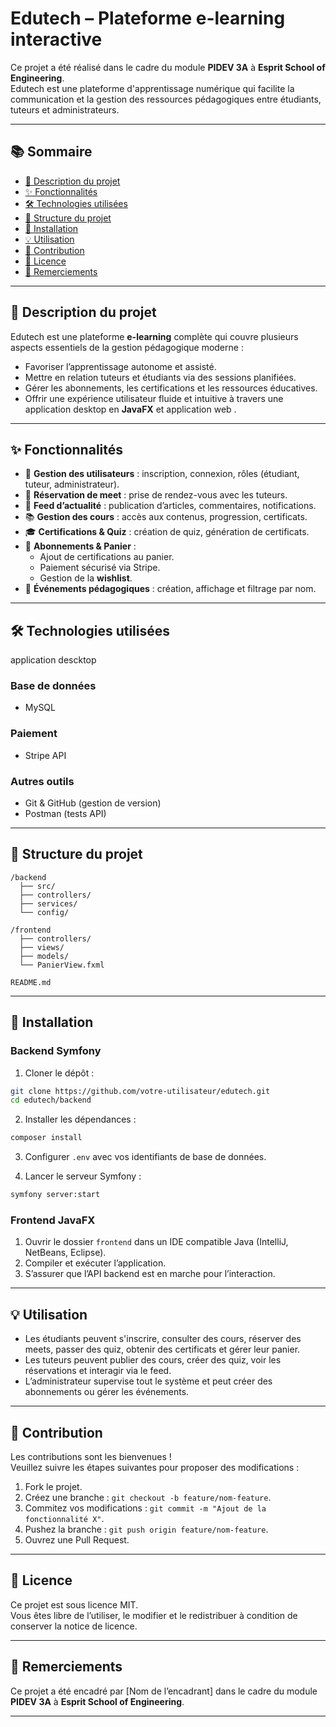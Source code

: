 
# Edutech – Plateforme e-learning interactive

Ce projet a été réalisé dans le cadre du module **PIDEV 3A** à **Esprit School of Engineering**.  
Edutech est une plateforme d'apprentissage numérique qui facilite la communication et la gestion des ressources pédagogiques entre étudiants, tuteurs et administrateurs.

---

## 📚 Sommaire

- [🎯 Description du projet](#description-du-projet)
- [✨ Fonctionnalités](#fonctionnalités)
- [🛠️ Technologies utilisées](#technologies-utilisées)
- [📁 Structure du projet](#structure-du-projet)
- [🚀 Installation](#installation)
- [💡 Utilisation](#utilisation)
- [🤝 Contribution](#contribution)
- [📄 Licence](#licence)
- [🙏 Remerciements](#remerciements)

---

## 🎯 Description du projet

Edutech est une plateforme **e-learning** complète qui couvre plusieurs aspects essentiels de la gestion pédagogique moderne :

- Favoriser l’apprentissage autonome et assisté.
- Mettre en relation tuteurs et étudiants via des sessions planifiées.
- Gérer les abonnements, les certifications et les ressources éducatives.
- Offrir une expérience utilisateur fluide et intuitive à travers une application desktop en **JavaFX** et application web .


---

## ✨ Fonctionnalités

- 👤 **Gestion des utilisateurs** : inscription, connexion, rôles (étudiant, tuteur, administrateur).
- 📅 **Réservation de meet** : prise de rendez-vous avec les tuteurs.
- 📰 **Feed d’actualité** : publication d’articles, commentaires, notifications.
- 📚 **Gestion des cours** : accès aux contenus, progression, certificats.
- 🎓 **Certifications & Quiz** : création de quiz, génération de certificats.
- 🛒 **Abonnements & Panier** :
  - Ajout de certifications au panier.
  - Paiement sécurisé via Stripe.
  - Gestion de la **wishlist**.
- 📆 **Événements pédagogiques** : création, affichage et filtrage par nom.

---

## 🛠️ Technologies utilisées

application descktop

### Base de données
- MySQL

### Paiement
- Stripe API

### Autres outils
- Git & GitHub (gestion de version)
- Postman (tests API)

---

## 📁 Structure du projet

```
/backend
  ├── src/
  ├── controllers/
  ├── services/
  └── config/
  
/frontend
  ├── controllers/
  ├── views/
  ├── models/
  └── PanierView.fxml
  
README.md
```

---

## 🚀 Installation

### Backend Symfony

1. Cloner le dépôt :
```bash
git clone https://github.com/votre-utilisateur/edutech.git
cd edutech/backend
```

2. Installer les dépendances :
```bash
composer install
```

3. Configurer `.env` avec vos identifiants de base de données.

4. Lancer le serveur Symfony :
```bash
symfony server:start
```

### Frontend JavaFX

1. Ouvrir le dossier `frontend` dans un IDE compatible Java (IntelliJ, NetBeans, Eclipse).
2. Compiler et exécuter l’application.
3. S’assurer que l’API backend est en marche pour l’interaction.

---

## 💡 Utilisation

- Les étudiants peuvent s'inscrire, consulter des cours, réserver des meets, passer des quiz, obtenir des certificats et gérer leur panier.
- Les tuteurs peuvent publier des cours, créer des quiz, voir les réservations et interagir via le feed.
- L’administrateur supervise tout le système et peut créer des abonnements ou gérer les événements.

---

## 🤝 Contribution

Les contributions sont les bienvenues !  
Veuillez suivre les étapes suivantes pour proposer des modifications :

1. Fork le projet.
2. Créez une branche : `git checkout -b feature/nom-feature`.
3. Commitez vos modifications : `git commit -m "Ajout de la fonctionnalité X"`.
4. Pushez la branche : `git push origin feature/nom-feature`.
5. Ouvrez une Pull Request.

---

## 📄 Licence

Ce projet est sous licence MIT.  
Vous êtes libre de l’utiliser, le modifier et le redistribuer à condition de conserver la notice de licence.

---

## 🙏 Remerciements

Ce projet a été encadré par [Nom de l’encadrant] dans le cadre du module **PIDEV 3A** à **Esprit School of Engineering**.

---
